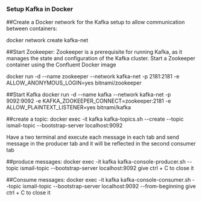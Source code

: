 ### Setup Kafka in Docker 

##Create a Docker network for the Kafka setup to allow communication between containers:

docker network create kafka-net 

##Start Zookeeper:
Zookeeper is a prerequisite for running Kafka, as it manages the state and configuration of the Kafka cluster. Start a Zookeeper container using the Confluent Docker image

docker run -d --name zookeeper --network kafka-net -p 2181:2181 -e ALLOW_ANONYMOUS_LOGIN=yes bitnami/zookeeper

##Start Kafka
docker run -d --name kafka --network kafka-net  -p 9092:9092  -e KAFKA_ZOOKEEPER_CONNECT=zookeeper:2181  -e ALLOW_PLAINTEXT_LISTENER=yes  bitnami/kafka 

##create a topic:
docker exec -it kafka kafka-topics.sh --create --topic ismail-topic --bootstrap-server localhost:9092

Have a two terminal and execute each message in each tab and send message in the producer tab and it will be reflected in the second consumer tab

##produce messages:
docker exec -it kafka kafka-console-producer.sh --topic ismail-topic --bootstrap-server localhost:9092
give ctrl + C to close it

##Consume messages:
docker exec -it kafka kafka-console-consumer.sh --topic ismail-topic --bootstrap-server localhost:9092 --from-beginning
give ctrl + C to close it





